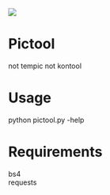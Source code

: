 <img src='pictool.png'/>

# Pictool
not tempic not kontool

# Usage
python pictool.py -help

# Requirements
bs4</br>
requests
